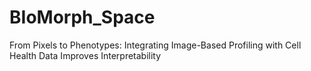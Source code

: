 # BIoMorph_Space
From Pixels to Phenotypes: Integrating Image-Based Profiling with Cell Health Data Improves Interpretability 
